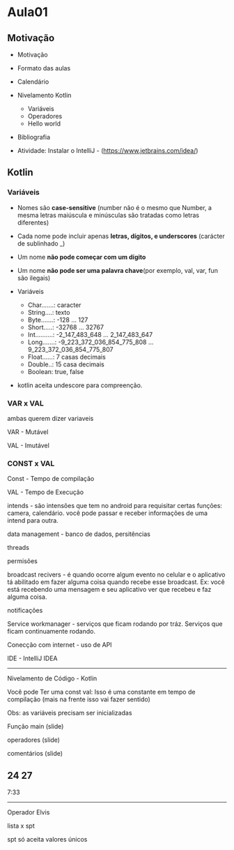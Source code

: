 # Aula01

## Motivação

- Motivação
- Formato das aulas
- Calendário
- Nivelamento Kotlin
  - Variáveis
  - Operadores
  - Hello world
- Bibliografia

- Atividade: Instalar o IntelliJ - (https://www.jetbrains.com/idea/)

## Kotlin

### Variáveis

- Nomes são **case-sensitive** (number não é o mesmo que Number, a mesma letras maiúscula e minúsculas são tratadas como letras diferentes)

- Cada nome pode incluir apenas **letras, dígitos, e underscores** (carácter de sublinhado _)

- Um nome **não pode começar com um dígito**

- Um nome **não pode ser uma palavra chave**(por exemplo, val, var, fun são ilegais)

- Variáveis
  - Char…….: caracter
  - String….: texto
  - Byte.……: -128 … 127
  - Short…..: -32768 … 32767
  - Int.………: -2_147_483_648 … 2_147_483_647
  - Long.……: -9_223_372_036_854_775_808 … 9_223_372_036_854_775_807
  - Float……: 7 casas decimais
  - Double..: 15 casa decimais
  - Boolean: true, false

- kotlin aceita undescore para compreenção.


### VAR x VAL 

ambas querem dizer variaveis

VAR - Mutável

VAL - Imutável 


### CONST x VAL

Const - Tempo de compilação

VAL - Tempo de Execução





intends - são intensões que tem no android para requisitar certas funções: camera, calendário. você pode passar e receber informações de uma intend para outra.

data management - banco de dados, persitências

threads 

permisões

broadcast recivers - é quando ocorre algum evento no celular e o aplicativo tá abilitado em fazer alguma coisa quando recebe esse broadcast.
Ex: você está recebendo uma mensagem e seu aplicativo ver que recebeu e faz alguma coisa.

notificações

Service workmanager - serviços que ficam rodando por tráz. Serviços que ficam continuamente rodando.

Conecção com internet - uso de API


IDE - IntelliJ IDEA

--------------------

Nivelamento de Código - Kotlin



Você pode Ter uma const val: Isso é uma constante em tempo de compilação
(mais na frente isso vai fazer sentido)

Obs: as variáveis precisam ser inicializadas

Função main
(slide)

operadores
(slide)

comentários
(slide)

24 27
-----------------

7:33

------------------------



Operador Elvis

lista x spt

spt só aceita valores únicos
